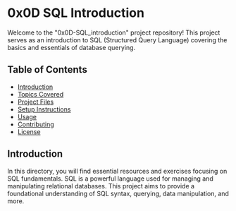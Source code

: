 # 0x0D SQL Introduction

Welcome to the "0x0D-SQL_introduction" project repository! This project serves as an introduction to SQL (Structured Query Language) covering the basics and essentials of database querying.

## Table of Contents
- [Introduction](#introduction)
- [Topics Covered](#topics-covered)
- [Project Files](#project-files)
- [Setup Instructions](#setup-instructions)
- [Usage](#usage)
- [Contributing](#contributing)
- [License](#license)

## Introduction
In this directory, you will find essential resources and exercises focusing on SQL fundamentals. SQL is a powerful language used for managing and manipulating relational databases. This project aims to provide a foundational understanding of SQL syntax, querying, data manipulation, and more.

